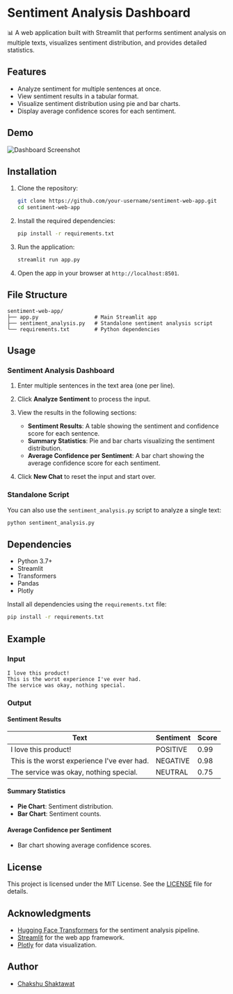 # Sentiment Analysis Dashboard

📊 A web application built with Streamlit that performs sentiment analysis on multiple texts, visualizes sentiment distribution, and provides detailed statistics.

## Features

- Analyze sentiment for multiple sentences at once.
- View sentiment results in a tabular format.
- Visualize sentiment distribution using pie and bar charts.
- Display average confidence scores for each sentiment.

## Demo

![Dashboard Screenshot](https://via.placeholder.com/800x400?text=Sentiment+Analysis+Dashboard)

## Installation

1. Clone the repository:

   ```bash
   git clone https://github.com/your-username/sentiment-web-app.git
   cd sentiment-web-app
   ```

2. Install the required dependencies:

   ```bash
   pip install -r requirements.txt
   ```

3. Run the application:

   ```bash
   streamlit run app.py
   ```

4. Open the app in your browser at `http://localhost:8501`.

## File Structure

```
sentiment-web-app/
├── app.py                  # Main Streamlit app
├── sentiment_analysis.py   # Standalone sentiment analysis script
└── requirements.txt        # Python dependencies
```

## Usage

### Sentiment Analysis Dashboard

1. Enter multiple sentences in the text area (one per line).
2. Click **Analyze Sentiment** to process the input.
3. View the results in the following sections:
   - **Sentiment Results**: A table showing the sentiment and confidence score for each sentence.
   - **Summary Statistics**: Pie and bar charts visualizing the sentiment distribution.
   - **Average Confidence per Sentiment**: A bar chart showing the average confidence score for each sentiment.

4. Click **New Chat** to reset the input and start over.

### Standalone Script

You can also use the `sentiment_analysis.py` script to analyze a single text:

```bash
python sentiment_analysis.py
```

## Dependencies

- Python 3.7+
- Streamlit
- Transformers
- Pandas
- Plotly

Install all dependencies using the `requirements.txt` file:

```bash
pip install -r requirements.txt
```

## Example

### Input

```
I love this product!
This is the worst experience I've ever had.
The service was okay, nothing special.
```

### Output

#### Sentiment Results

| Text                                      | Sentiment | Score |
|-------------------------------------------|-----------|-------|
| I love this product!                      | POSITIVE  | 0.99  |
| This is the worst experience I've ever had. | NEGATIVE  | 0.98  |
| The service was okay, nothing special.    | NEUTRAL   | 0.75  |

#### Summary Statistics

- **Pie Chart**: Sentiment distribution.
- **Bar Chart**: Sentiment counts.

#### Average Confidence per Sentiment

- Bar chart showing average confidence scores.

## License

This project is licensed under the MIT License. See the [LICENSE](LICENSE) file for details.

## Acknowledgments

- [Hugging Face Transformers](https://huggingface.co/transformers/) for the sentiment analysis pipeline.
- [Streamlit](https://streamlit.io/) for the web app framework.
- [Plotly](https://plotly.com/) for data visualization.

## Author

- [Chakshu Shaktawat](https://github.com/Chakshu061)
